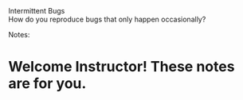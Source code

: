 <div class="title">
  Intermittent Bugs
</div>

<div class="subtitle">
  How do you reproduce bugs that only happen occasionally?
</div>

<div class="title-block">
  
</div>

Notes:

# Welcome Instructor! These notes are for you.